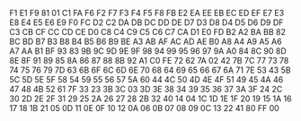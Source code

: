 F1
E1 F9
81
01 C1 FA
F6
F2 F7
F3
F4 F5 F8 FB
E2
EA EE
EB
EC ED EF
E7
E3 E8
E4
E5 E6 E9 F0 FC
D2
C2 DA
DB
DC DD DE
D7
D3 D8
D4
D5 D6 D9 DF
C3
CB CF
CC
CD CE D0
C8
C4 C9
C5
C6 C7 CA D1 E0 FD
B2
A2 BA
BB
82 BC BD
B7
B3 B8
B4
B5 B6 B9 BE
A3
AB AF
AC
AD AE B0
A8
A4 A9
A5
A6 A7 AA B1 BF
93
83 9B
9C
9D 9E 9F
98
94 99
95
96 97 9A A0
84
8C 90
8D
8E 8F 91
89
85 8A
86
87 88 8B 92 A1 C0 FE
72
62 7A
02
42 7B 7C
77
73 78
74
75 76 79 7D
63
6B 6F
6C
6D 6E 70
68
64 69
65
66 67 6A 71 7E
53
43 5B
5C
5D 5E 5F
58
54 59
55
56 57 5A 60
44
4C 50
4D
4E 4F 51
49
45 4A
46
47 48 4B 52 61 7F
33
23 3B
3C
03 3D 3E
38
34 39
35
36 37 3A 3F
24
2C 30
2D
2E 2F 31
29
25 2A
26
27 28 2B 32 40
14
04 1C
1D
1E 1F 20
19
15 1A
16
17 18 1B 21
05
0D 11
0E
0F 10 12
0A
06 0B
07
08 09 0C 13 22 41 80 FF
00

